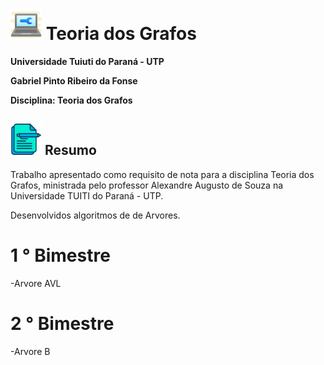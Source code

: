 <h1><img src="https://github.com/GabrielPRDF/TCC_Interpretador/blob/master/Documentos/Icons/interpretador.png" height="50" width="50"> <b>Teoria dos Grafos</b></h1>

**Universidade Tuiuti do Paraná - UTP**

**Gabriel Pinto Ribeiro da Fonse**

**Disciplina: Teoria dos Grafos**

<h2><img src="https://github.com/GabrielPRDF/TCC_Interpretador/blob/master/Documentos/Icons/resumo.png" height="50" width="50"> <b>Resumo</b></h2>

Trabalho apresentado como requisito de nota para a disciplina Teoria dos Grafos, ministrada pelo professor Alexandre Augusto de Souza na Universidade TUITI do Paraná - UTP.

Desenvolvidos algoritmos de de Arvores.

# 1 ° Bimestre
 -Arvore AVL
 
 # 2 ° Bimestre
-Arvore B
